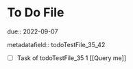 # To Do File

due:: 2022-09-07

metadatafield:: todoTestFile_35_42

- [ ] Task of todoTestFile_35 1 [[Query me]]
